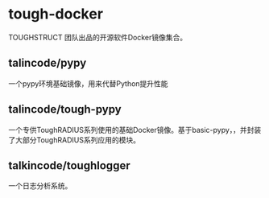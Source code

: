 # tough-docker

TOUGHSTRUCT 团队出品的开源软件Docker镜像集合。

## talincode/pypy

一个pypy环境基础镜像，用来代替Python提升性能

    
## talincode/tough-pypy

一个专供ToughRADIUS系列使用的基础Docker镜像。基于basic-pypy，，并封装了大部分ToughRADIUS系列应用的模块。
    
## talkincode/toughlogger

一个日志分析系统。
